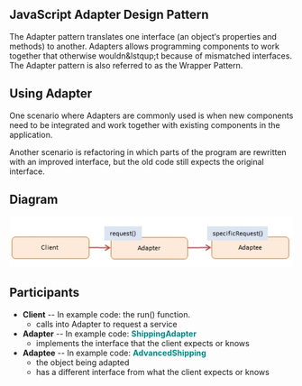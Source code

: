 ## JavaScript Adapter Design Pattern


The Adapter pattern translates one interface (an object‘s properties and methods) to another. Adapters allows programming components to work together that otherwise wouldn&lstqup;t because of mismatched interfaces. The Adapter pattern is also referred to as the Wrapper Pattern.

## Using Adapter

One scenario where Adapters are commonly used is when new components need to be integrated and work together with existing components in the application.

Another scenario is refactoring in which parts of the program are rewritten with an improved interface, but the old code still expects the original interface.

## Diagram

<img src="https://github.com/thuankok/design-pattern/blob/main/assets/Adapter.jpg" alt="logo">

## Participants

<ul>
    <li>
      <b>Client</b> -- In example code: the run() function.
      <ul>
        <li>calls into Adapter to request a service</li>
      </ul>
    </li>
    <li>
      <b>Adapter</b> -- In example code: <b style="color:#088;">ShippingAdapter</b>
      <ul>
        <li>implements the interface that the client expects or knows</li>
      </ul>
    </li>
    <li>
      <b>Adaptee</b> -- In example code: <b style="color:#088;">AdvancedShipping</b>
      <ul>
        <li>the object being adapted</li>
        <li>has a different interface from what the client expects or knows</li>
      </ul>
    </li>
  </ul>